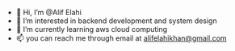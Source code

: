 - 👋 Hi, I’m @Alif Elahi
- 👀 I’m interested in backend development and system design
- 🌱 I’m currently learning aws cloud computing
- 📫 you can reach me through email at alifelahikhan@gmail.com

<!---
AlifElahi/AlifElahi is a ✨ special ✨ repository because its `README.md` (this file) appears on your GitHub profile.
You can click the Preview link to take a look at your changes.
--->
